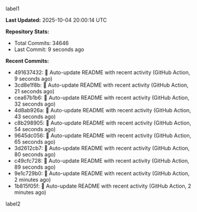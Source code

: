 
label1 
<!-- ACTIVITY_START -->
**Last Updated:** 2025-10-04 20:00:14 UTC

**Repository Stats:**
- Total Commits: 34646
- Last Commit: 9 seconds ago

**Recent Commits:**
- 491637432: 🤖 Auto-update README with recent activity (GitHub Action, 9 seconds ago)
- 3cd8e1f8b: 🤖 Auto-update README with recent activity (GitHub Action, 21 seconds ago)
- cea67b1b6: 🤖 Auto-update README with recent activity (GitHub Action, 32 seconds ago)
- 4d8ab926a: 🤖 Auto-update README with recent activity (GitHub Action, 43 seconds ago)
- c8b298905: 🤖 Auto-update README with recent activity (GitHub Action, 54 seconds ago)
- 9645dc056: 🤖 Auto-update README with recent activity (GitHub Action, 65 seconds ago)
- 3d2612cb7: 🤖 Auto-update README with recent activity (GitHub Action, 80 seconds ago)
- c49cfc728: 🤖 Auto-update README with recent activity (GitHub Action, 89 seconds ago)
- 9e1c729b0: 🤖 Auto-update README with recent activity (GitHub Action, 2 minutes ago)
- 1b815f05f: 🤖 Auto-update README with recent activity (GitHub Action, 2 minutes ago)
<!-- ACTIVITY_END -->

label2
